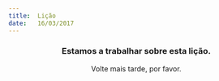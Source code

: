 ```yaml
---
title:  Lição
date:   16/03/2017
---
```


### <center>Estamos a trabalhar sobre esta lição.</center>
<center>Volte mais tarde, por favor.</center>
